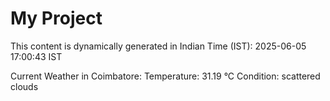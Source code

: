 # My Project

This content is dynamically generated in Indian Time (IST): 2025-06-05 17:00:43 IST


Current Weather in Coimbatore:
Temperature: 31.19 °C
Condition: scattered clouds
